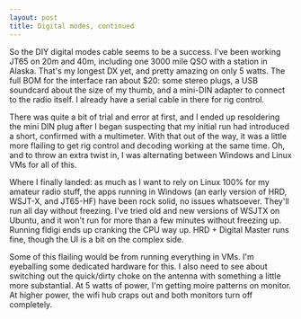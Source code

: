 ```yaml
---
layout: post
title: Digital modes, continued
---
```

So the DIY digital modes cable seems to be a success. I've been working JT65 on 20m and 40m, including one 3000 mile QSO with a station in Alaska. That's my longest DX yet, and pretty amazing on only 5 watts. The full BOM for the interface ran about $20: some stereo plugs, a USB soundcard about the size of my thumb, and a mini-DIN adapter to connect to the radio itself. I already have a serial cable in there for rig control.

There was quite a bit of trial and error at first, and I ended up resoldering the mini DIN plug after I began suspecting that my initial run had introduced a short, confirmed with a multimeter. With that out of the way, it was a little more flailing to get rig control and decoding working at the same time. Oh, and to throw an extra twist in, I was alternating between Windows and Linux VMs for all of this.

Where I finally landed: as much as I want to rely on Linux 100% for my amateur radio stuff, the apps running in Windows (an early version of HRD, WSJT-X, and JT65-HF) have been rock solid, no issues whatsoever. They'll run all day without freezing. I've tried old and new versions of WSJTX on Ubuntu, and it won't run for more than a few minutes without freezing up. Running fldigi ends up cranking the CPU way up. HRD + Digital Master runs fine, though the UI is a bit on the complex side.

Some of this flailing would be from running everything in VMs. I'm eyeballing some dedicated hardware for this.  I also need to see about switching out the quick/dirty choke on the antenna with something a little more substantial. At 5 watts of power, I'm getting moire patterns on monitor. At higher power, the wifi hub craps out and both monitors turn off completely.
